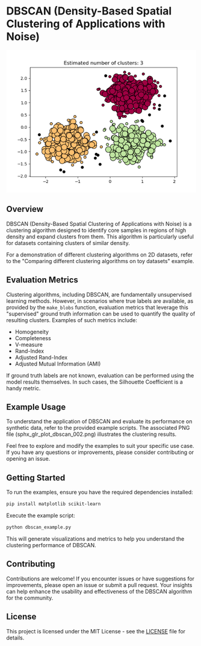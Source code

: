 # DBSCAN (Density-Based Spatial Clustering of Applications with Noise)

![DBSCAN Example](sphx_glr_plot_dbscan_002.png)

## Overview

DBSCAN (Density-Based Spatial Clustering of Applications with Noise) is a clustering algorithm designed to identify core samples in regions of high density and expand clusters from them. This algorithm is particularly useful for datasets containing clusters of similar density.

For a demonstration of different clustering algorithms on 2D datasets, refer to the "Comparing different clustering algorithms on toy datasets" example.

## Evaluation Metrics

Clustering algorithms, including DBSCAN, are fundamentally unsupervised learning methods. However, in scenarios where true labels are available, as provided by the `make_blobs` function, evaluation metrics that leverage this "supervised" ground truth information can be used to quantify the quality of resulting clusters. Examples of such metrics include:

- Homogeneity
- Completeness
- V-measure
- Rand-Index
- Adjusted Rand-Index
- Adjusted Mutual Information (AMI)

If ground truth labels are not known, evaluation can be performed using the model results themselves. In such cases, the Silhouette Coefficient is a handy metric.

## Example Usage

To understand the application of DBSCAN and evaluate its performance on synthetic data, refer to the provided example scripts. The associated PNG file (sphx_glr_plot_dbscan_002.png) illustrates the clustering results.

Feel free to explore and modify the examples to suit your specific use case. If you have any questions or improvements, please consider contributing or opening an issue.

## Getting Started

To run the examples, ensure you have the required dependencies installed:

```bash
pip install matplotlib scikit-learn
```

Execute the example script:

```bash
python dbscan_example.py
```

This will generate visualizations and metrics to help you understand the clustering performance of DBSCAN.

## Contributing

Contributions are welcome! If you encounter issues or have suggestions for improvements, please open an issue or submit a pull request. Your insights can help enhance the usability and effectiveness of the DBSCAN algorithm for the community.

## License

This project is licensed under the MIT License - see the [LICENSE](LICENSE) file for details.